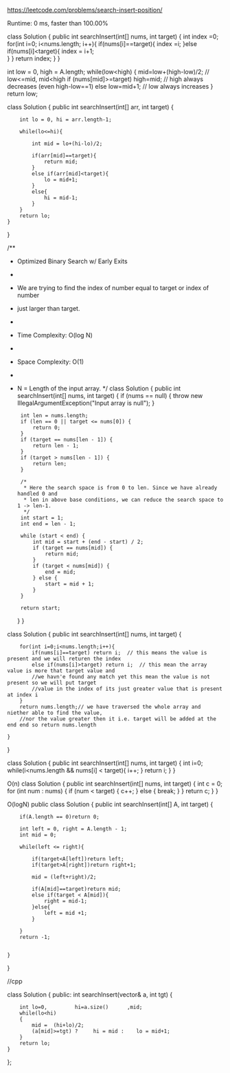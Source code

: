 https://leetcode.com/problems/search-insert-position/

Runtime: 0 ms, faster than 100.00%

class Solution {
    public int searchInsert(int[] nums, int target) {
        int index =0;
        for(int i=0; i<nums.length; i++){
            if(nums[i]==target){
               index =i;
            }else if(nums[i]<target){
                 index = i+1;    
            }
        }
        return index;
    }
}


int low = 0, high = A.length;
while(low<high) {
	mid=low+(high-low)/2; // low<=mid, mid<high
	if (nums[mid]>=target) high=mid; // high always decreases (even high-low==1)
	else low=mid+1; // low always increases
}
return low;


class Solution {
    public int searchInsert(int[] arr, int target) {
        
        int lo = 0, hi = arr.length-1;
        
        while(lo<=hi){
            
            int mid = lo+(hi-lo)/2;
            
            if(arr[mid]==target){
                return mid;
            }
            else if(arr[mid]<target){
                lo = mid+1;
            }
            else{
                hi = mid-1;
            }
        }
        return lo;
    }
}


/**
 * Optimized Binary Search w/ Early Exits
 *
 * We are trying to find the index of number equal to target or index of number
 * just larger than target.
 *
 * Time Complexity: O(log N)
 *
 * Space Complexity: O(1)
 *
 * N = Length of the input array.
 */
class Solution {
    public int searchInsert(int[] nums, int target) {
        if (nums == null) {
            throw new IllegalArgumentException("Input array is null");
        }

        int len = nums.length;
        if (len == 0 || target <= nums[0]) {
            return 0;
        }
        if (target == nums[len - 1]) {
            return len - 1;
        }
        if (target > nums[len - 1]) {
            return len;
        }

        /*
         * Here the search space is from 0 to len. Since we have already handled 0 and
         * len in above base conditions, we can reduce the search space to 1 -> len-1.
         */
        int start = 1;
        int end = len - 1;

        while (start < end) {
            int mid = start + (end - start) / 2;
            if (target == nums[mid]) {
                return mid;
            }
            if (target < nums[mid]) {
                end = mid;
            } else {
                start = mid + 1;
            }
        }

        return start;
    }
}


class Solution {
    public int searchInsert(int[] nums, int target) {

        for(int i=0;i<nums.length;i++){
            if(nums[i]==target) return i;  // this means the value is present and we will returen the index
            else if(nums[i]>target) return i;  // this mean the array value is more that target value and 
			//we havn'e found any match yet this mean the value is not present so we will put target 
			//value in the index of its just greater value that is present at index i
        }
        return nums.length;// we have traversed the whole array and niether able to find the value,
		//nor the value greater then it i.e. target will be added at the end end so return nums.length

    }
}


class Solution {
    public int searchInsert(int[] nums, int target) {
       int i=0;
        while(i<nums.length && nums[i] < target){
            i++;
        }
        return i;
    }
}

O(n)
class Solution {
    public int searchInsert(int[] nums, int target) {
        int c = 0;
        for (int num : nums) {
            if (num < target) {
                c++;
            } else {
                break;
            }
        }
        return c;
    }
}


O(logN)
public class Solution {
    public int searchInsert(int[] A, int target) {
        
        if(A.length == 0)return 0;
        
        int left = 0, right = A.length - 1;
        int mid = 0;
        
        while(left <= right){
            
            if(target<A[left])return left;
            if(target>A[right])return right+1;
            
            mid = (left+right)/2;
            
            if(A[mid]==target)return mid;
            else if(target < A[mid]){
                right = mid-1;
            }else{
                left = mid +1;
            }
            
        }
        return -1;
        
        
    }
}


//cpp

class Solution {
public:
    int searchInsert(vector<int>& a, int tgt) {
        
        int lo=0,         hi=a.size()      ,mid;
        while(lo<hi)
        {
            mid =  (hi+lo)/2; 
            (a[mid]>=tgt) ?     hi = mid :    lo = mid+1;
        }
        return lo;        
    }
};



